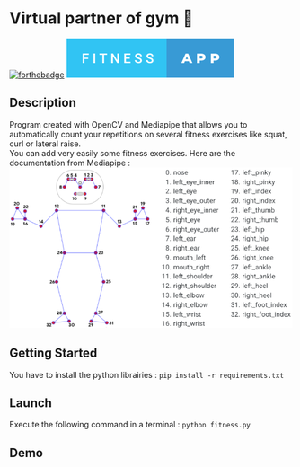 # Virtual partner of gym 💪

[![forthebadge](https://forthebadge.com/images/badges/made-with-python.svg)](https://forthebadge.com)  ![badge-fitnessl](https://github.com/pierre-vignoles/gym_virtual_partner/blob/master/img/fitness-app.svg)

## Description
Program created with OpenCV and Mediapipe that allows you to automatically count your repetitions on several fitness exercises like squat, curl or lateral raise.  
You can add very easily some fitness exercises. Here are the documentation from Mediapipe :
![badge-fitnessl](https://github.com/pierre-vignoles/gym_virtual_partner/blob/master/img/mediapipe_img.png)

## Getting Started
You have to install the python librairies : `pip install -r requirements.txt`

## Launch
Execute the following command in a terminal : `python fitness.py`  

## Demo

